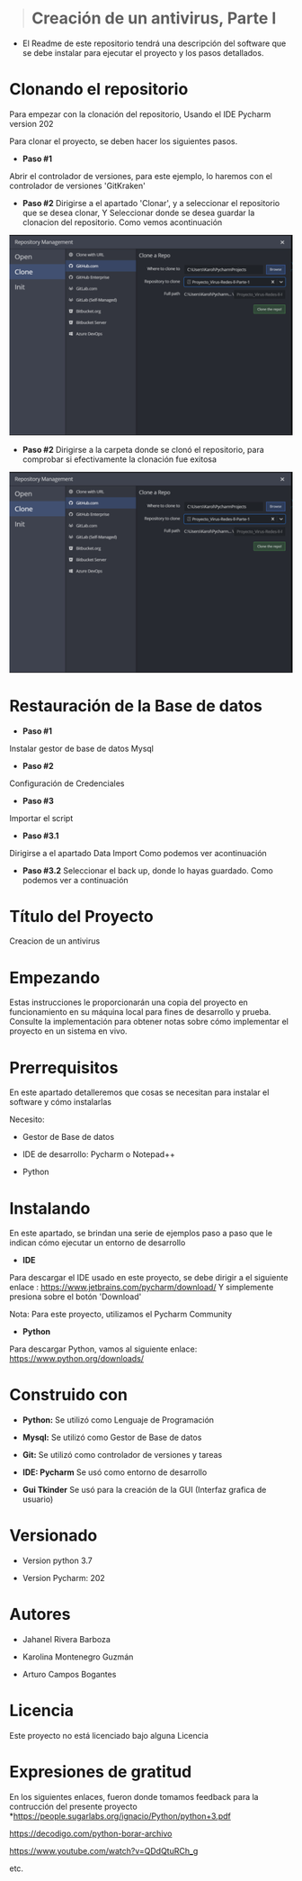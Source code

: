 >  # Creación de un antivirus, Parte l


* El Readme de este repositorio tendrá una descripción del software que se debe instalar
para ejecutar el proyecto y los pasos detallados. 





# Clonando el repositorio
Para empezar con la clonación del repositorio,
Usando el IDE Pycharm version 202

Para clonar el proyecto, se deben hacer los siguientes pasos.

*  **Paso #1**

Abrir el controlador de versiones, para este ejemplo, lo haremos con el controlador de versiones 'GitKraken'

*  **Paso #2**
Dirigirse a el apartado 'Clonar', y a seleccionar el repositorio que se desea clonar, Y Seleccionar donde se desea guardar la clonacion del repositorio.
Como vemos acontinuación

![](https://github.com/KarolXD/Proyecto_Virus-Redes-ll-Parte-1/blob/main/Redes2/Fotos/Clonacion1.PNG)

*  **Paso #2**
Dirigirse a la carpeta donde se clonó el repositorio, para comprobar si efectivamente la clonación fue exitosa

![](https://github.com/KarolXD/Proyecto_Virus-Redes-ll-Parte-1/blob/main/Redes2/Fotos/Clonacion1.PNG)

# Restauración de la Base de datos

* **Paso #1**

Instalar gestor de base de datos Mysql

* **Paso #2** 

Configuración de Credenciales

* **Paso #3**

Importar el script

* **Paso #3.1**

Dirigirse a el apartado Data Import
Como podemos ver acontinuación

* **Paso #3.2**
Seleccionar el back up, donde lo hayas guardado.
Como podemos ver a continuación






# Título del Proyecto
Creacion de un antivirus

# Empezando

Estas instrucciones le proporcionarán una copia del proyecto en funcionamiento en su máquina local para fines de desarrollo y prueba. Consulte la implementación para obtener notas sobre cómo implementar el proyecto en un sistema en vivo.

# Prerrequisitos
En este apartado detalleremos que cosas se necesitan para instalar el software y cómo instalarlas

Necesito:
* Gestor de Base de datos

* IDE de desarrollo: Pycharm o Notepad++

* Python



# Instalando
En este apartado, se brindan una serie de ejemplos paso a paso que le indican cómo ejecutar un entorno de desarrollo


* **IDE**

Para descargar el IDE usado en este proyecto, se debe dirigir a el siguiente enlace : https://www.jetbrains.com/pycharm/download/
Y simplemente presiona sobre el botón 'Download'

Nota: Para este proyecto, utilizamos el Pycharm Community

* **Python**

Para descargar Python, vamos al siguiente enlace: https://www.python.org/downloads/



# Construido con

* **Python:** Se utilizó como Lenguaje de Programación

* **Mysql:** Se utilizó como Gestor de Base de datos

* **Git:** Se utilizó como controlador de versiones y tareas

* **IDE: Pycharm** Se usó como entorno de desarrollo

*  **Gui Tkinder** Se usó para la creación de la GUI (Interfaz grafica de usuario)

# Versionado

* Version python 3.7

* Version Pycharm: 202



# Autores

* Jahanel Rivera Barboza

* Karolina Montenegro Guzmán

* Arturo Campos Bogantes

# Licencia
Este proyecto no está licenciado bajo alguna  Licencia

# Expresiones de gratitud

En los siguientes enlaces, fueron donde tomamos  feedback para la contrucción del presente proyecto
*https://people.sugarlabs.org/ignacio/Python/python+3.pdf

https://decodigo.com/python-borar-archivo

https://www.youtube.com/watch?v=QDdQtuRCh_g

etc.

